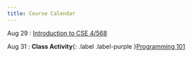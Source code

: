 ```yaml
---
title: Course Calendar
---
```


Aug 29
: [Introduction to CSE 4/568](#)
  <!-- : [1.1](#) -->

Aug 31
: **Class Activity**{: .label .label-purple }[Programming 101](#)
  <!-- : [Solution](#) -->

<!-- Sep 30
: [Variables & Objects](#)
  : [1.2](#), [2.1](#)

Oct 1
: **Lab**{: .label .label-purple } [Intro to Java](#)

Oct 2
: [Tracing, IntLists, & Recursion](#)
  : [2.1](#)
: **HW 1 due**{: .label .label-red } -->
